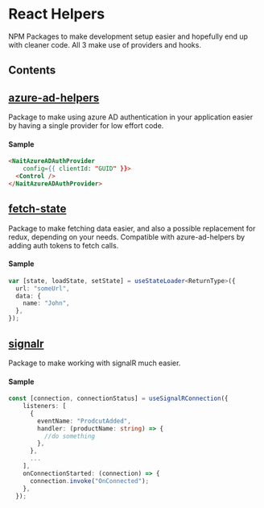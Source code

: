 # React Helpers

NPM Packages to make development setup easier and hopefully end up with cleaner code. All 3 make use of providers and hooks.

## Contents

## [azure-ad-helpers ](./azure-ad-auth/README.md)

Package to make using azure AD authentication in your application easier by having a single provider for low effort code.

#### Sample

```html
<NaitAzureADAuthProvider
    config={{ clientId: "GUID" }}>
  <Control />
</NaitAzureADAuthProvider>
```

## [fetch-state](./fetch-state/README.md)

Package to make fetching data easier, and also a possible replacement for redux, depending on your needs. Compatible with azure-ad-helpers by adding auth tokens to fetch calls.

#### Sample

```ts
var [state, loadState, setState] = useStateLoader<ReturnType>({
  url: "someUrl",
  data: {
    name: "John",
  },
});
```

## [signalr](./signalr/README.md)

Package to make working with signalR much easier.

#### Sample

```ts
const [connection, connectionStatus] = useSignalRConnection({
    listeners: [
      {
        eventName: "ProdcutAdded",
        handler: (productName: string) => {
          //do something
        },
      },
      ...
    ],
    onConnectionStarted: (connection) => {
      connection.invoke("OnConnected");
    },
  });
```
